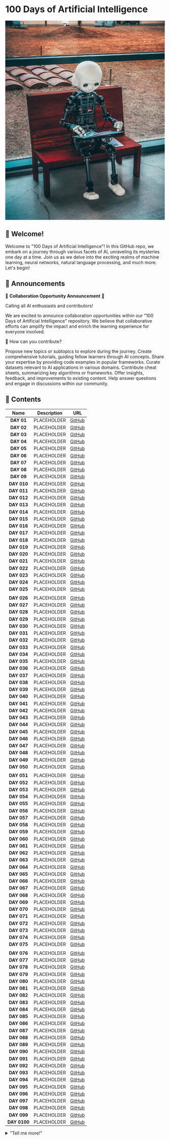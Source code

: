 # 100 Days of Artificial Intelligence


![](https://github.com/natnew/100-Days-of-Artificial-Intelligence/blob/main/Images/andrea-de-santis-zwd435-ewb4-unsplash.jpg)

## 👋 Welcome! 

Welcome to "100 Days of Artificial Intelligence"! In this GitHub repo, we embark on a journey through various facets of AI, unraveling its mysteries one day at a time. Join us as we delve into the exciting realms of machine learning, neural networks, natural language processing, and much more. Let's begin!

## 👀 Announcements 
📢 **Collaboration Opportunity Announcement** 🤝

Calling all AI enthusiasts and contributors!

We are excited to announce collaboration opportunities within our "100 Days of Artificial Intelligence" repository. We believe that collaborative efforts can amplify the impact and enrich the learning experience for everyone involved.

🌟 How can you contribute?

Propose new topics or subtopics to explore during the journey.
Create comprehensive tutorials, guiding fellow learners through AI concepts.
Share your expertise by providing code examples in popular frameworks.
Curate datasets relevant to AI applications in various domains.
Contribute cheat sheets, summarizing key algorithms or frameworks.
Offer insights, feedback, and improvements to existing content.
Help answer questions and engage in discussions within our community.

## 📖 Contents 
|  Name  |  Description  |  URL  |
| :-----:| :------------:| :----:|
| **DAY 01**| PLACEHOLDER  | [GitHub]()|
| **DAY 02**| PLACEHOLDER  | [GitHub]()|
| **DAY 03**| PLACEHOLDER  | [GitHub]()|
| **DAY 04**| PLACEHOLDER  | [GitHub]()|
| **DAY 05**| PLACEHOLDER  | [GitHub]()|
| **DAY 06**| PLACEHOLDER  | [GitHub]()|
| **DAY 07**| PLACEHOLDER  | [GitHub]()|
| **DAY 08**| PLACEHOLDER  | [GitHub]()|
| **DAY 09**| PLACEHOLDER  | [GitHub]()|
| **DAY 010**| PLACEHOLDER  | [GitHub]()|
| **DAY 011**| PLACEHOLDER  | [GitHub]()|
| **DAY 012**| PLACEHOLDER  | [GitHub]()|
| **DAY 013**| PLACEHOLDER  | [GitHub]()|
| **DAY 014**| PLACEHOLDER  | [GitHub]()|
| **DAY 015**| PLACEHOLDER  | [GitHub]()|
| **DAY 016**| PLACEHOLDER  | [GitHub]()|
| **DAY 017**| PLACEHOLDER  | [GitHub]()|
| **DAY 018**| PLACEHOLDER  | [GitHub]()|
| **DAY 019**| PLACEHOLDER  | [GitHub]()|
| **DAY 020**| PLACEHOLDER  | [GitHub]()|
| **DAY 021**| PLACEHOLDER  | [GitHub]()|
| **DAY 022**| PLACEHOLDER  | [GitHub]()|
| **DAY 023**| PLACEHOLDER  | [GitHub]()|
| **DAY 024**| PLACEHOLDER  | [GitHub]()|
| **DAY 025**| PLACEHOLDER  | [GitHub]()|
| | | |
| **DAY 026**| PLACEHOLDER  | [GitHub]()|
| **DAY 027**| PLACEHOLDER  | [GitHub]()|
| **DAY 028**| PLACEHOLDER  | [GitHub]()|
| **DAY 029**| PLACEHOLDER  | [GitHub]()|
| **DAY 030**| PLACEHOLDER  | [GitHub]()|
| **DAY 031**| PLACEHOLDER  | [GitHub]()|
| **DAY 032**| PLACEHOLDER  | [GitHub]()|
| **DAY 033**| PLACEHOLDER  | [GitHub]()|
| **DAY 034**| PLACEHOLDER  | [GitHub]()|
| **DAY 035**| PLACEHOLDER  | [GitHub]()|
| **DAY 036**| PLACEHOLDER  | [GitHub]()|
| **DAY 037**| PLACEHOLDER  | [GitHub]()|
| **DAY 038**| PLACEHOLDER  | [GitHub]()|
| **DAY 039**| PLACEHOLDER  | [GitHub]()|
| **DAY 040**| PLACEHOLDER  | [GitHub]()|
| **DAY 041**| PLACEHOLDER  | [GitHub]()|
| **DAY 042**| PLACEHOLDER  | [GitHub]()|
| **DAY 043**| PLACEHOLDER  | [GitHub]()|
| **DAY 044**| PLACEHOLDER  | [GitHub]()|
| **DAY 045**| PLACEHOLDER  | [GitHub]()|
| **DAY 046**| PLACEHOLDER  | [GitHub]()|
| **DAY 047**| PLACEHOLDER  | [GitHub]()|
| **DAY 048**| PLACEHOLDER  | [GitHub]()|
| **DAY 049**| PLACEHOLDER  | [GitHub]()|
| **DAY 050**| PLACEHOLDER  | [GitHub]()|
| | | |
| **DAY 051**| PLACEHOLDER  | [GitHub]()|
| **DAY 052**| PLACEHOLDER  | [GitHub]()|
| **DAY 053**| PLACEHOLDER  | [GitHub]()|
| **DAY 054**| PLACEHOLDER  | [GitHub]()|
| **DAY 055**| PLACEHOLDER  | [GitHub]()|
| **DAY 056**| PLACEHOLDER  | [GitHub]()|
| **DAY 057**| PLACEHOLDER  | [GitHub]()|
| **DAY 058**| PLACEHOLDER  | [GitHub]()|
| **DAY 059**| PLACEHOLDER  | [GitHub]()|
| **DAY 060**| PLACEHOLDER  | [GitHub]()|
| **DAY 061**| PLACEHOLDER  | [GitHub]()|
| **DAY 062**| PLACEHOLDER  | [GitHub]()|
| **DAY 063**| PLACEHOLDER  | [GitHub]()|
| **DAY 064**| PLACEHOLDER  | [GitHub]()|
| **DAY 065**| PLACEHOLDER  | [GitHub]()|
| **DAY 066**| PLACEHOLDER  | [GitHub]()|
| **DAY 067**| PLACEHOLDER  | [GitHub]()|
| **DAY 068**| PLACEHOLDER  | [GitHub]()|
| **DAY 069**| PLACEHOLDER  | [GitHub]()|
| **DAY 070**| PLACEHOLDER  | [GitHub]()|
| **DAY 071**| PLACEHOLDER  | [GitHub]()|
| **DAY 072**| PLACEHOLDER  | [GitHub]()|
| **DAY 073**| PLACEHOLDER  | [GitHub]()|
| **DAY 074**| PLACEHOLDER  | [GitHub]()|
| **DAY 075**| PLACEHOLDER  | [GitHub]()|
| | | |
| **DAY 076**| PLACEHOLDER  | [GitHub]()|
| **DAY 077**| PLACEHOLDER  | [GitHub]()|
| **DAY 078**| PLACEHOLDER  | [GitHub]()|
| **DAY 079**| PLACEHOLDER  | [GitHub]()|
| **DAY 080**| PLACEHOLDER  | [GitHub]()|
| **DAY 081**| PLACEHOLDER  | [GitHub]()|
| **DAY 082**| PLACEHOLDER  | [GitHub]()|
| **DAY 083**| PLACEHOLDER  | [GitHub]()|
| **DAY 084**| PLACEHOLDER  | [GitHub]()|
| **DAY 085**| PLACEHOLDER  | [GitHub]()|
| **DAY 086**| PLACEHOLDER  | [GitHub]()|
| **DAY 087**| PLACEHOLDER  | [GitHub]()|
| **DAY 088**| PLACEHOLDER  | [GitHub]()|
| **DAY 089**| PLACEHOLDER  | [GitHub]()|
| **DAY 090**| PLACEHOLDER  | [GitHub]()|
| **DAY 091**| PLACEHOLDER  | [GitHub]()|
| **DAY 092**| PLACEHOLDER  | [GitHub]()|
| **DAY 093**| PLACEHOLDER  | [GitHub]()|
| **DAY 094**| PLACEHOLDER  | [GitHub]()|
| **DAY 095**| PLACEHOLDER  | [GitHub]()|
| **DAY 096**| PLACEHOLDER  | [GitHub]()|
| **DAY 097**| PLACEHOLDER  | [GitHub]()|
| **DAY 098**| PLACEHOLDER  | [GitHub]()|
| **DAY 099**| PLACEHOLDER  | [GitHub]()|
| **DAY 0100**| PLACEHOLDER  | [GitHub]()|

<details> 
	<summary>"Tell me more!"</summary>
	<br>
	<ul>
	<li><a href="https://github.com/natnew/100-Days-of-Artificial-Intelligence">Daily Topics</a></li>
	<li><a href="https://github.com/natnew/100-Days-of-Artificial-Intelligence">Code Examples</a></li>
  <li><a href="https://github.com/natnew/100-Days-of-Artificial-Intelligence">Tutorials</a></li>
  <li><a href="https://github.com/natnew/100-Days-of-Artificial-Intelligence">Cheat Sheets</a></li>
  <li><a href="https://github.com/natnew/100-Days-of-Artificial-Intelligence">Data Sets</li>
  <li><a href="https://github.com/natnew/100-Days-of-Artificial-Intelligence">Project Showcase</a></li>
  <li><a href="https://github.com/natnew/100-Days-of-Artificial-Intelligence">Resources</a></li>
  <li><a href="https://github.com/natnew/100-Days-of-Artificial-Intelligence">Discussions and Q&A</a></li>
  </ul>
</details>

